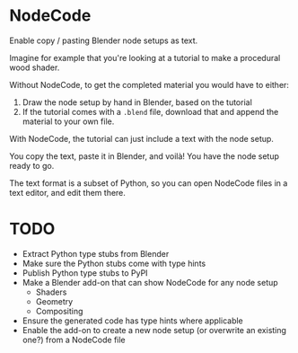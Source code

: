 # NodeCode

Enable copy / pasting Blender node setups as text.

Imagine for example that you're looking at a tutorial to make a procedural wood
shader.

Without NodeCode, to get the completed material you would have to either:
1. Draw the node setup by hand in Blender, based on the tutorial
2. If the tutorial comes with a `.blend` file, download that and append the
   material to your own file.

With NodeCode, the tutorial can just include a text with the node setup.

You copy the text, paste it in Blender, and voilà! You have the node setup ready to
go.

The text format is a subset of Python, so you can open NodeCode files in a text
editor, and edit them there.

# TODO
- Extract Python type stubs from Blender
- Make sure the Python stubs come with type hints
- Publish Python type stubs to PyPI
- Make a Blender add-on that can show NodeCode for any node setup
  - Shaders
  - Geometry
  - Compositing
- Ensure the generated code has type hints where applicable
- Enable the add-on to create a new node setup (or overwrite an existing one?)
  from a NodeCode file
